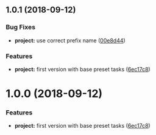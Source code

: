 <a name="1.0.1"></a>
## 1.0.1 (2018-09-12)


### Bug Fixes

* **project:** use correct prefix name ([00e8d44](https://github.com/SpoonX/boards-cli/commit/00e8d44))


### Features

* **project:** first version with base preset tasks ([6ec17c8](https://github.com/SpoonX/boards-cli/commit/6ec17c8))



<a name="1.0.0"></a>
# 1.0.0 (2018-09-12)


### Features

* **project:** first version with base preset tasks ([6ec17c8](https://github.com/SpoonX/boards-cli/commit/6ec17c8))



